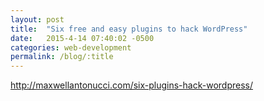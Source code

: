 ```yaml
---
layout: post
title:  "Six free and easy plugins to hack WordPress"
date:   2015-4-14 07:40:02 -0500
categories: web-development
permalink: /blog/:title
---
```


http://maxwellantonucci.com/six-plugins-hack-wordpress/
